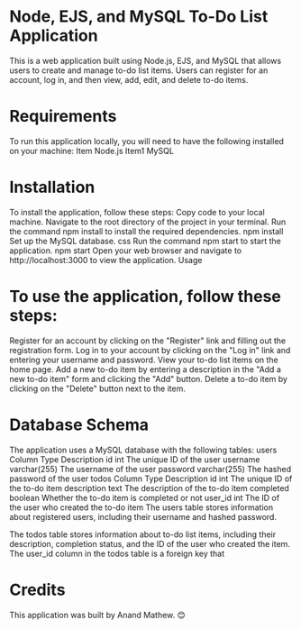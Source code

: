 # Node, EJS, and MySQL To-Do List Application
This is a web application built using Node.js, EJS, and MySQL that allows users to create and manage to-do list items. Users can register for an account, log in, and then view, add, edit, and delete to-do items.

# Requirements
To run this application locally, you will need to have the following installed on your machine:
Item Node.js
Item1 MySQL

# Installation
To install the application, follow these steps:
Copy code to your local machine.
Navigate to the root directory of the project in your terminal.
Run the command npm install to install the required dependencies.
npm install
Set up the MySQL database.
css
Run the command npm start to start the application.
npm start
Open your web browser and navigate to http://localhost:3000 to view the application.
Usage
# To use the application, follow these steps:
Register for an account by clicking on the "Register" link and filling out the registration form.
Log in to your account by clicking on the "Log in" link and entering your username and password.
View your to-do list items on the home page.
Add a new to-do item by entering a description in the "Add a new to-do item" form and clicking the "Add" button.
Delete a to-do item by clicking on the "Delete" button next to the item.

# Database Schema
The application uses a MySQL database with the following tables:
users
Column	Type	Description
id	int	The unique ID of the user
username	varchar(255)	The username of the user
password	varchar(255)	The hashed password of the user
todos
Column	Type	Description
id	int	The unique ID of the to-do item
description	text	The description of the to-do item
completed	boolean	Whether the to-do item is completed or not
user_id	int	The ID of the user who created the to-do item
The users table stores information about registered users, including their username and hashed password.

The todos table stores information about to-do list items, including their description, completion status, and the ID of the user who created the item. The user_id column in the todos table is a foreign key that
# Credits
This application was built by Anand Mathew.	:blush:
